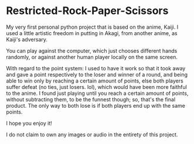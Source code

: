 # Restricted-Rock-Paper-Scissors
My very first personal python project that is based on the anime, Kaiji. I used a little artistic freedom in putting in Akagi, from another anime, as Kaiji's adversary.

You can play against the computer, which just chooses different hands randomly, or against another human player locally on the same screen.

With regard to the point system:
I used to have it work so that it took away and gave a point respectively to the loser and winner of a round, 
and being able to win only by reaching a certain amount of points, else both players suffer defeat (no ties, just losers. lol),
which would have been more faithful to the anime.
I found just playing until you reach a certain amount of points, without subtracting them, to be the funnest though; so, that's the final product.
The only way to both lose is if both players end up with the same points.


I hope you enjoy it!

I do not claim to own any images or audio in the entirety of this project.

